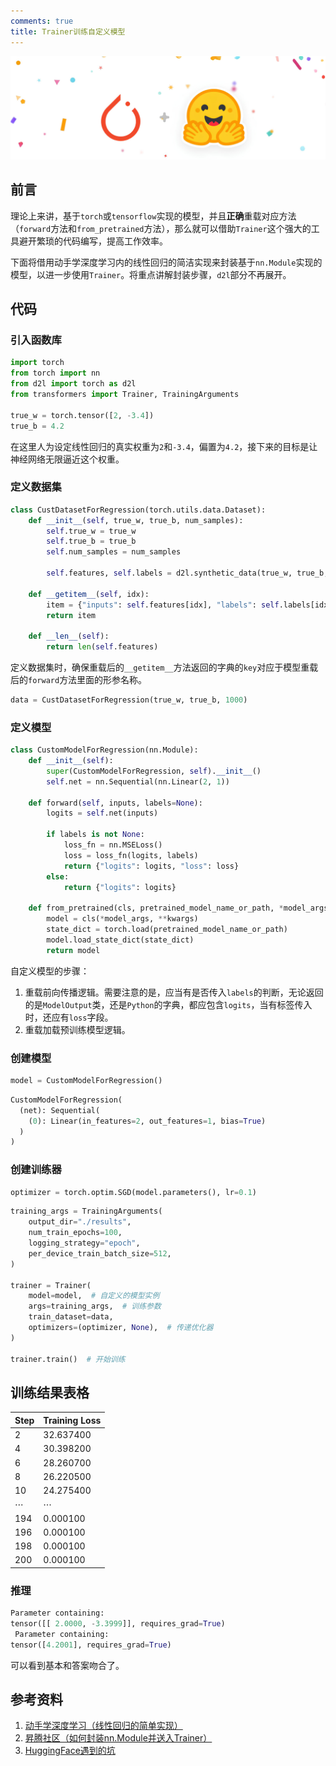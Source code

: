 ```yaml
---
comments: true
title: Trainer训练自定义模型
---
```


![module2trainer.jpg](./imgs/module2trainer.jpg)

## 前言

理论上来讲，基于`torch`或`tensorflow`实现的模型，并且**正确**重载对应方法（`forward`方法和`from_pretrained`方法），那么就可以借助`Trainer`这个强大的工具避开繁琐的代码编写，提高工作效率。

下面将借用动手学深度学习内的线性回归的简洁实现来封装基于`nn.Module`实现的模型，以进一步使用`Trainer`。将重点讲解封装步骤，`d2l`部分不再展开。

## 代码

### 引入函数库

```python
import torch
from torch import nn
from d2l import torch as d2l
from transformers import Trainer, TrainingArguments

true_w = torch.tensor([2, -3.4])
true_b = 4.2
```

在这里人为设定线性回归的真实权重为`2`和`-3.4`，偏置为`4.2`，接下来的目标是让神经网络无限逼近这个权重。

### 定义数据集

```python
class CustDatasetForRegression(torch.utils.data.Dataset):
    def __init__(self, true_w, true_b, num_samples):
        self.true_w = true_w
        self.true_b = true_b
        self.num_samples = num_samples

        self.features, self.labels = d2l.synthetic_data(true_w, true_b, num_samples)

    def __getitem__(self, idx):
        item = {"inputs": self.features[idx], "labels": self.labels[idx]}
        return item

    def __len__(self):
        return len(self.features)
```

定义数据集时，确保重载后的`__getitem__`方法返回的字典的`key`对应于模型重载后的`forward`方法里面的形参名称。

```python
data = CustDatasetForRegression(true_w, true_b, 1000)
```

### 定义模型

```python
class CustomModelForRegression(nn.Module):
    def __init__(self):
        super(CustomModelForRegression, self).__init__()
        self.net = nn.Sequential(nn.Linear(2, 1))

    def forward(self, inputs, labels=None):
        logits = self.net(inputs)

        if labels is not None:
            loss_fn = nn.MSELoss()
            loss = loss_fn(logits, labels)
            return {"logits": logits, "loss": loss}
        else:
            return {"logits": logits}

    def from_pretrained(cls, pretrained_model_name_or_path, *model_args, **kwargs):
        model = cls(*model_args, **kwargs)
        state_dict = torch.load(pretrained_model_name_or_path)
        model.load_state_dict(state_dict)
        return model
```

自定义模型的步骤：

1. 重载前向传播逻辑。需要注意的是，应当有是否传入`labels`的判断，无论返回的是`ModelOutput`类，还是`Python`的字典，都应包含`logits`，当有标签传入时，还应有`loss`字段。
2. 重载加载预训练模型逻辑。

### 创建模型

```python
model = CustomModelForRegression()
```

```python title="model"
CustomModelForRegression(
  (net): Sequential(
    (0): Linear(in_features=2, out_features=1, bias=True)
  )
)
```

### 创建训练器

```python
optimizer = torch.optim.SGD(model.parameters(), lr=0.1)
```

```python
training_args = TrainingArguments(
    output_dir="./results",
    num_train_epochs=100,
    logging_strategy="epoch",
    per_device_train_batch_size=512,
)

trainer = Trainer(
    model=model,  # 自定义的模型实例
    args=training_args,  # 训练参数
    train_dataset=data,
    optimizers=(optimizer, None),  # 传递优化器
)

trainer.train()  # 开始训练
```

## 训练结果表格

| Step     | Training Loss |
| -------- | ------------- |
| 2        | 32.637400     |
| 4        | 30.398200     |
| 6        | 28.260700     |
| 8        | 26.220500     |
| 10       | 24.275400     |
| $\cdots$ | $\cdots$      |
| 194      | 0.000100      |
| 196      | 0.000100      |
| 198      | 0.000100      |
| 200      | 0.000100      |

### 推理

```python title='print(model.net[0].weight, "\n", model.net[0].bias)'
Parameter containing:
tensor([[ 2.0000, -3.3999]], requires_grad=True)
 Parameter containing:
tensor([4.2001], requires_grad=True)
```

可以看到基本和答案吻合了。

## 参考资料

<div class="grid cards" markdown>

1. [动手学深度学习（线性回归的简单实现）](https://zh.d2l.ai/chapter_linear-networks/linear-regression-concise.html)
2. [昇腾社区（如何封装nn.Module并送入Trainer）](https://www.hiascend.com/forum/thread-0231151069966226074-1-1.html)
3. [HuggingFace遇到的坑](https://www.cnblogs.com/zhangxuegold/p/17534627.html)

</div>
